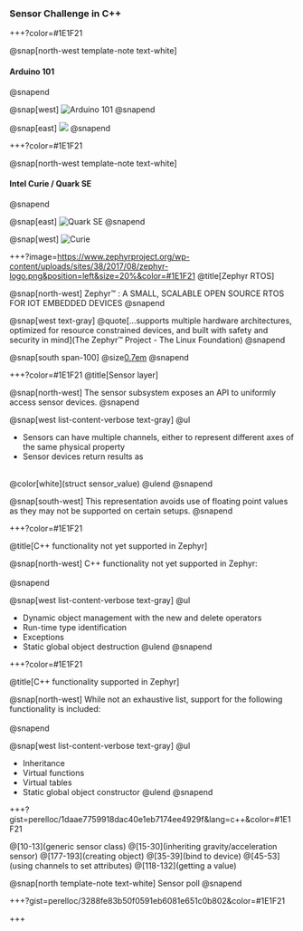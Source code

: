 ### Sensor Challenge in C++

+++?color=#1E1F21

@snap[north-west template-note text-white]
#### Arduino 101
@snapend

@snap[west]
![Arduino 101](https://lh3.googleusercontent.com/AyyTzU343m373iH4GLJyuzOHy6wgV7Uemyni10Gjv96ypxZeJc4vnU6U6RXHtXJjcq-85Cu537shT2iBFxj_4BAJrgVWU93cIArFww3m4ne7sFZyvKbE7olRNLhRdmMwNAYWMeuq4lqMpokAoNr4amDPEjd1F7MCMvSBKFMl7GC8Cg4RVJbJRvHKt0c1TTxT9X8LiNJf8azPgbu4ovEu8MeF0RsxNAJbRBgczalCmNm29-IWkUaQlkrdijXAWKyzzEq8n9vssuf2FXWFsnq56fEaWjdgsrZ85-jGv9zEir8a2miORRPQxB40SOT3vCmm2Y-EKt5--qlgj2vCroPj42ASwuD0xjCo3OxeRp94icgRkjnlN5o4mf5WRl--yK632TM52HeaZq5MyArXGHy020ZyBzuMHu_wk4pZo7HL7iBkFb6dUBRIJ-ZqqxH_fwgcmR2thbstmIp4he_nZjSmfYs0JhnUMNgorGV2ob0ecQ8JC9nDbWxoqmEd3hFRI9gSGAd0IyhsQ9RVtKZQv2KLm_f7nMnGbWBitTdFTqRIq7ko9GS7APAbpAW7pCPgXXBv7THlkawKKVJU0eSBgjeiyF7Vh41XuYCE4oIJFF_iWoI6arhaT4PO3bOJPtITovyee6l8nJEA1hp5yg6cm85oSy22zqzL2Mg)
@snapend

@snap[east]
![](https://lh3.googleusercontent.com/5jU7jmOn43dRPcEz_tedFZ6B6Hk9rqLZ91SMWtULF8kxtnk_o7V_r-4l3fMjpgamJCh86gNng6ZhDAjUqL0YzUnvLgBTSoqh1ZcTzi8RVOi8nr16C2i_Jh2tozsZGJChijVKXB37h22spPUbktuwQ1wuET-8MZCPHjyknSaAtEGlMGkiP7JPBW_Tz83EufMk_DzrStWKMJM8ew65Z2UnPRwpVo-zxn8npo-xuorhrPCixfmvyvylUJlqdx41ZReBcCs72d-fNsU3CujYdkrm4fsdEj9zOwlAVbR2V4g8nWlSxcuLGtaZAY_XUwjqjZ3EiBUD6w6IDwKHA1oLSsD0KGgvv_xTvufWkHetGyW0Ji7oBt6K-Nc9qVUX7GWqaffcjlCFrBw5PX9kvd0rSlw5hDKKhegtpsYgiVYHAsDAKy91pHIELm1ja-cqACmv0n_DfGrNTdt5vWjIliatdl3YB-21G6as8R3Vj7mGUlZBd5tDagyrDKkEFO9U3qkrAixGJuzLAPwPidLwHNUFs_xqolFsXuoM-KtFnwnmtvxNUx620aFN1YYu5_mO57VcCROdHHVYU_SkUj9cEwAq6jH6XKRDB9WjF4sbLk0JWImVukQVyAXWCPdSt_CdmLeWKnLQPizqeTY6l6V4YDK2HCbTfi_sbyUnpMQ)
@snapend


+++?color=#1E1F21

@snap[north-west template-note text-white]
#### Intel Curie / Quark SE
@snapend

@snap[east]
![Quark SE](https://www.mouser.se/images/IntelQuarkSE-Fig4.jpg)
@snapend

@snap[west]
![Curie](https://lh3.googleusercontent.com/9MX6exV99JZfWKo0HUq2Gdt6cpKUjATluIYHsGazMYvOY7C_Z_M6_S_6ITdZwFVuQK81Z1H10rpn1PEJ3B1d7_WaNdhdk6rr8kNUPspyvOKz63uE-5YXLvaPz2RXpURijBxPE7dZmkn5j4wf1az9RsMoky77O9kzaGtLLclnYsOJlNPoAAvu6VBG4FPN8TjQP6mK34Ba0IqUxKdRi17Bn9fEpWXf7I5bpaJtKdFsrF00jLGpLqkPbm8jc8a0CFy1OpuwLTTTX2XFHmvYjSigidFB1vyWbyhuukoVqdxlAwXtfpTZQk-5Rz6sVTPg48K4lsBLSc5Kvhb3n50rjGVxYliNmTTdHqYyDQyNXmG1_8_OB0tEdxbNR-3fUjAPUkxzRH4n1HqLlypZ2cwcXAmTIK8SH5m-T07NwrD4IddABQ5P8KMVBJSAEAb26_ABjZHiF5VgbIU2m_-j8fbahxdUxCBMiTBctG6hFvBl7ZaPWD64AmeLQx345BVWaJtvl3ndnT9HPADrM3cfaUUwwpSMkJ0K5iXLhvgrykv4lOn3er2iAGUq56ny6ExWLVYRm7m0sDVeHmZhpVUVwpwIvF8rjKUwpdie8TqVNgoN3SU1gJN2dXSdtfcgE5GD0wW4c51AU6s4qyEW0m8VffME0k41KzT0miwmdf0)

+++?image=https://www.zephyrproject.org/wp-content/uploads/sites/38/2017/08/zephyr-logo.png&position=left&size=20%&color=#1E1F21
@title[Zephyr RTOS]

@snap[north-west]
Zephyr™ : A SMALL, SCALABLE OPEN SOURCE RTOS FOR IOT EMBEDDED DEVICES
@snapend

@snap[west text-gray]
@quote[...supports multiple hardware architectures, optimized for resource constrained devices, and built with safety and security in mind](The Zephyr™ Project - The Linux Foundation)
@snapend

@snap[south span-100]
@size[0.7em](https://www.zephyrproject.org/what-is-zephyr)
@snapend

+++?color=#1E1F21
@title[Sensor layer]

@snap[north-west]
The sensor subsystem exposes an API to uniformly access sensor devices.
@snapend

@snap[west list-content-verbose text-gray]
@ul[](false)
- Sensors can have multiple channels, either to represent different axes of the same physical property
- Sensor devices return results as 
<br>
@color[white](struct sensor_value)
@ulend
@snapend

@snap[south-west]
This representation avoids use of floating point values as they may not be supported on certain setups.
@snapend

+++?color=#1E1F21

@title[C++ functionality not yet supported in Zephyr]

@snap[north-west]
C++ functionality not yet supported in Zephyr:
<br><br>
@snapend

@snap[west list-content-verbose text-gray]
@ul[](false)
- Dynamic object management with the new and delete operators
- Run-time type identification
- Exceptions
- Static global object destruction
@ulend
@snapend

+++?color=#1E1F21

@title[C++ functionality supported in Zephyr]

@snap[north-west]
While not an exhaustive list, support for the following functionality is included:
<br><br>
@snapend

@snap[west list-content-verbose text-gray]
@ul[](false)
- Inheritance
- Virtual functions
- Virtual tables
- Static global object constructor
@ulend
@snapend

+++?gist=perelloc/1daae7759918dac40e1eb7174ee4929f&lang=c++&color=#1E1F21

@[10-13](generic sensor class)
@[15-30](inheriting gravity/acceleration sensor)
@[177-193](creating object)
@[35-39](bind to device)
@[45-53](using channels to set attributes)
@[118-132](getting a value)

@snap[north template-note text-white]
Sensor poll
@snapend

+++?gist=perelloc/3288fe83b50f0591eb6081e651c0b802&color=#1E1F21

+++

